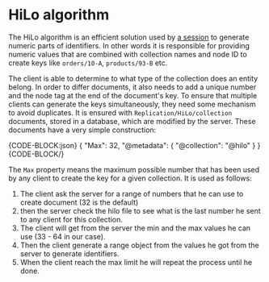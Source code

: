 # HiLo algorithm

The HiLo algorithm is an efficient solution used by [a session](../session/what-is-a-session-and-how-does-it-work) to generate numeric parts of identifiers. In other words it is
responsible for providing numeric values that are combined with collection names and node ID to create keys like `orders/10-A`, `products/93-B` etc. 

The client is able to determine to what type of the collection does an entity belong. In order to differ documents, it also needs to add a unique number and the node tag at the end of the document's key.
To ensure that multiple clients can generate the keys simultaneously, they need some mechanism to avoid duplicates. It is ensured with `Replication/HiLo/collection` documents, stored 
in a database, which are modified by the server. These documents have a very simple construction:

{CODE-BLOCK:json}
{
    "Max": 32,
    "@metadata": {
        "@collection": "@hilo"
    }
}
{CODE-BLOCK/}

The `Max` property means the maximum possible number that has been used by any client to create the key for a given collection. It is used as follows:

1. The client ask the server for a range of numbers that he can use to create document (32 is the default)
2. then the server check the hilo file to see what is the last number he sent to any client for this collection.
3. The client will get from the server the min and the max values he can use (33 - 64 in our case).
4. Then the client generate a range object from the values he got from the server to generate identifiers.
5. When the client reach the max limit he will repeat the process until he done.
